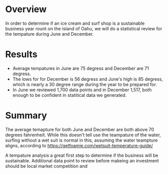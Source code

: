 # Overview 
In order to determine if an ice cream and surf shop is a sustainable business year rount on the island of Oahu, we will do a statistical review for the tempature during June and December. 

# Results 

- Average tempatures in June are 75 degress and December are 71 degress.
- The lows for for December is 56 degress and June's high is 85 degress, which is nearly a 30 degree range during the year to be prepared for. 
- In June we reviewed 1,700 data points and in December 1,517, both enough to be confident in statitical data we generated. 

# Summary 
The average temapture for both June and December are both above 70 degrees fahrenheit. While this doesn't tell use the teampature of the water, surfing without a wet suit is normal in this, assuming the water teampture aligns, according to https://getfoamie.com/wetsuit-temperature-guide/ 

A tempature analysis a great first step to determine if the business will be sustainable. Additional data point to review before makeing an investment should be local market competition and 